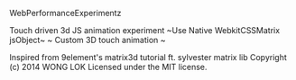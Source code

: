 WebPerformanceExperimentz

Touch driven 3d JS animation experiment
~Use Native WebkitCSSMatrix jsObject~
~ Custom 3D touch animation  ~

Inspired from 9element's matrix3d tutorial ft. sylvester matrix lib
Copyright (c) 2014 WONG LOK
Licensed under the MIT license.

